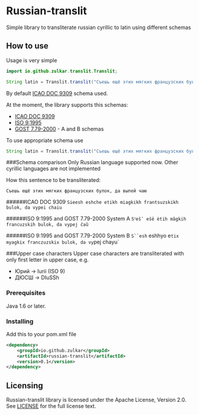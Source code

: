 # Russian-translit

Simple library to transliterate russian cyrillic to latin using different schemas

## How to use
Usage is very simple

```java
import io.github.zulkar.translit.Translit;

String latin = Translit.translit("Съешь ещё этих мягких французских булок, да выпей чаю");
```

By default [ICAO DOC 9309](https://www.icao.int/publications/Documents/9303_p3_cons_en.pdf) schema used.

At the moment, the library supports this schemas:

* [ICAO DOC 9309](https://www.icao.int/publications/Documents/9303_p3_cons_en.pdf)
* [ISO 9:1995](https://en.wikipedia.org/wiki/ISO_9)
* [GOST 7.79-2000](https://en.wikipedia.org/wiki/GOST_7.79-2000) - A and B schemas

To use appropriate schema  use
```java
String latin = Translit.translit("Съешь ещё этих мягких французских булок, да выпей чаю", Translit.iso9());
```


###Schema comparison
Only Russian language supported now. Other cyrillic languages are not implemented

How this sentence to be transliterated:

`Съешь ещё этих мягких французских булок, да выпей чаю`

######ICAO DOC 9309
`Sieesh eshche etikh miagkikh frantsuzskikh bulok, da vypei chaiu`

######ISO 9:1995 and GOST 7.79-2000 System A 
`Sʺešʹ eŝë ètih mâgkih francuzskih bulok, da vypej čaû`

######ISO 9:1995 and GOST 7.79-2000 System B
`S``esh` eshhyo e`tix myagkix franczuzskix bulok, da vy`pej chayu` 


###Upper case characters
Upper case characters are transliterated with only first letter in upper case, e.g.
* Юрий -> Iurii (ISO 9)
* ДЮСШ -> DIuSSh


### Prerequisites
Java 1.6 or later.


### Installing

Add this to your pom.xml file
```xml
<dependency>
    <groupId>io.github.zulkar</groupId>
    <artifactId>russian-translit</artifactId>
    <version>0.1</version>
</dependency>
```

## Licensing

Russian-translit library is licensed under the Apache License, Version 2.0. See [LICENSE](https://github.com/moby/moby/blob/master/LICENSE) for the full license text.

